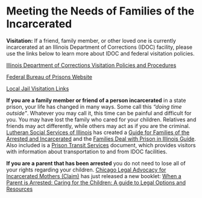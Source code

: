 # Meeting the Needs of Families of the Incarcerated

**Visitation:** If a friend, family member, or other loved one is currently incarcerated at an Illinois Department of Corrections (IDOC) facility, please use the links below to learn more about IDOC and federal visitation policies.

[Illinois Department of Corrections Visitation Policies and Procedures]

[Federal Bureau of Prisons Website]

[Local Jail Visitation Links]

**If you are a family member or friend of a person incarcerated** in a state prison, your life has changed in many ways. Some call this *“doing time outside"*. Whatever you may call it, this time can be painful and difficult for you. You may have lost the family who cared for your children. Relatives and friends may act differently, while others may act as if you are the criminal. [Lutheran Social Services of Illinois] has created a [Guide for Families of the Arrested and Incarcerated] and the [Families Deal with Prison in Illinois Guide]. Also included is a [Prison Transit Services] document, which provides visitors with information about transportation to and from IDOC facilities.

**If you are a parent that has been arrested** you do not need to lose all of your rights regarding your children. [Chicago Legal Advocacy for Incarcerated Mothers (Claim)] has just released a new booklet: [When a Parent is Arrested: Caring for the Children: A guide to Legal Options and Resources]

[Illinois Department of Corrections Visitation Policies and Procedures]: http://www.idoc.state.il.us/subsections/visitationrules/default.shtml
[Federal Bureau of Prisons Website]: http://www.bop.gov/
[Local Jail Visitation Links]: about:prison-and-local-jail-visitation-links.html
[Lutheran Social Services of Illinois]: http://www.lssi.org/Service/PrisonerAndFamilyMinistryOverview.aspx
[Guide for Families of the Arrested and Incarcerated]: http://documents.csh.org/documents/il/Reentryillinois/Arrested-Guideforfamilies.pdf
[Families Deal with Prison in Illinois Guide]: http://media.webon.lycos.com/1426770/468575.pdf
[Prison Transit Services]: http://documents.csh.org/documents/il/Reentryillinois/PRISONBUSSERVICE.pdf
[Chicago Legal Advocacy for Incarcerated Mothers (Claim)]: http://www.claim-il.org/thirdcoast//claim-il.org/index.html
[When a Parent is Arrested: Caring for the Children: A guide to Legal Options and Resources]: http://media.webon.lycos.com/1426770/468528.pdf
